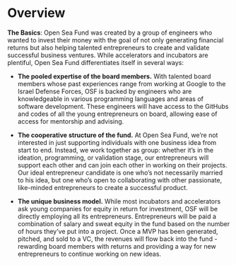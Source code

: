 # Overview

**The Basics**: Open Sea Fund was created by a group of engineers who wanted to invest their money with the goal of not only generating financial returns but also helping talented entrepreneurs to create and validate successful business ventures. While accelerators and incubators are plentiful, Open Sea Fund differentiates itself in several ways:

* **The pooled expertise of the board members.**  With talented board members whose past experiences range from working at Google to the Israel Defense Forces, OSF is backed by engineers who are knowledgeable in various programming languages and areas of software development. These engineers will have access to the GitHubs and codes of all the young entrepreneurs on board, allowing ease of access for mentorship and advising.

* **The cooperative structure of the fund.** At Open Sea Fund, we’re not interested in just supporting individuals with one business idea from start to end. Instead, we work together as group: whether it’s in the ideation, programming, or validation stage, our entrepreneurs will support each other and can join each other in working on their projects. Our ideal entrepreneur candidate is one who’s not necessarily married to his idea, but one who’s open to collaborating with other passionate, like-minded entrepreneurs to create a successful product.

* **The unique business model.** While most incubators and accelerators ask young companies for equity in return for investment, OSF will be directly employing all its entrepreneurs. Entrepreneurs will be paid a combination of salary and sweat equity in the fund based on the number of hours they’ve put into a project. Once a MVP has been generated, pitched, and sold to a VC, the revenues will flow back into the fund - rewarding board members with returns and providing a way for new entrepreneurs to continue working on new ideas.
